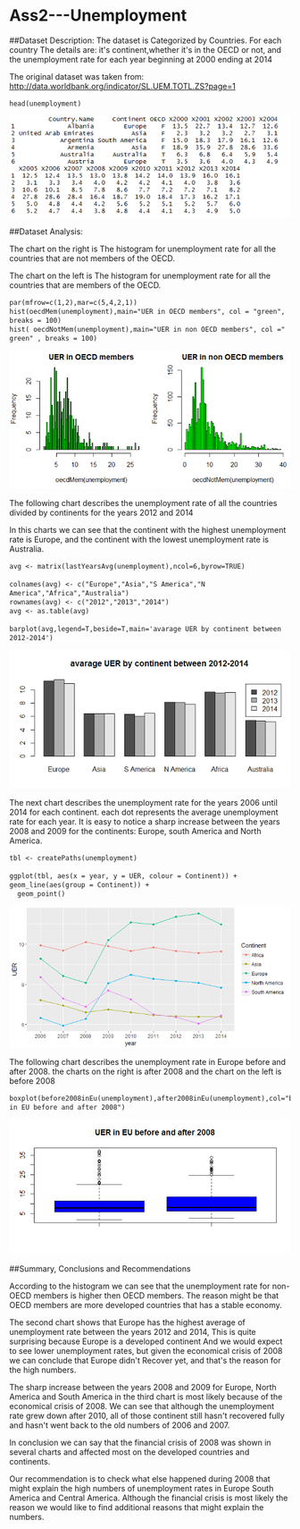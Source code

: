 # Ass2---Unemployment
##Dataset Description:
The dataset is Categorized by Countries.
For each country The details are: it's continent,whether it's in the OECD or not, and the unemployment rate for each year beginning at 2000 ending at 2014

The original dataset was taken from:
http://data.worldbank.org/indicator/SL.UEM.TOTL.ZS?page=1

```{r}
head(unemployment)
```

![](https://github.com/tomerse/Ass2---Unemployment/blob/master/images/head.PNG)

##Dataset Analysis:

The chart on the right is The histogram for unemployment rate for all the countries that are not members of the OECD.

The chart on the left is The histogram for unemployment rate for all the countries that are members of the OECD.

```{r}
par(mfrow=c(1,2),mar=c(5,4,2,1))
hist(oecdMem(unemployment),main="UER in OECD members", col = "green", breaks = 100)
hist( oecdNotMem(unemployment),main="UER in non OECD members", col =" green" , breaks = 100)
```

![](https://github.com/tomerse/Ass2---Unemployment/blob/master/images/hist.PNG)

The following chart describes the unemployment rate of all the countries divided by continents for the years 2012 and 2014

In this charts we can see that the continent with the highest unemployment rate is Europe, and the continent with the lowest unemployment rate is Australia.

```{r}
avg <- matrix(lastYearsAvg(unemployment),ncol=6,byrow=TRUE)

colnames(avg) <- c("Europe","Asia","S America","N America","Africa","Australia")
rownames(avg) <- c("2012","2013","2014")
avg <- as.table(avg)

barplot(avg,legend=T,beside=T,main='avarage UER by continent between 2012-2014')
```

![](https://github.com/tomerse/Ass2---Unemployment/blob/master/images/2012-2014.PNG)

The next chart describes the unemployment rate for the years 2006 until 2014 for each continent. each dot represents the average unemployment rate for each year.
It is easy to notice a sharp increase between the years 2008 and 2009 for the continents: Europe, south America and North America.

```{r}
tbl <- createPaths(unemployment)

ggplot(tbl, aes(x = year, y = UER, colour = Continent)) + geom_line(aes(group = Continent)) + 
  geom_point()
  ```

![](https://github.com/tomerse/Ass2---Unemployment/blob/master/images/avg.PNG)

The following chart describes the unemployment rate in Europe before and after 2008. the charts on the right is after 2008 and the chart on the left is before 2008

```{r}
boxplot(before2008inEu(unemployment),after2008inEu(unemployment),col="blue",main="UER in EU before and after 2008")
```

![](https://github.com/tomerse/Ass2---Unemployment/blob/master/images/boxplot.PNG)

##Summary, Conclusions and Recommendations

According to the histogram we can see that the unemployment rate for non-OECD members is higher then OECD members. The reason might be that OECD members are more developed countries that has a stable economy.

The second chart shows that Europe has the highest average of unemployment rate between the years 2012 and 2014, This is quite surprising because Europe is a developed continent And we would expect to see lower unemployment rates, but given the economical crisis of 2008 we can conclude that Europe didn't Recover yet, and that's the reason for the high numbers.

The sharp increase between the years 2008 and 2009 for Europe, North America and South America in the third chart is most likely because of the economical crisis of 2008. We can see that although the unemployment rate grew down after 2010, all of those continent still hasn't recovered fully and hasn't went back to the old numbers of 2006 and 2007.

In conclusion we can say that the financial crisis of 2008 was shown in several charts and affected most on the developed countries and continents.

Our recommendation is to check what else happened during 2008 that might explain the high numbers of unemployment rates in Europe South America and Central America. Although the financial crisis is most likely the reason we would like to find additional reasons that might explain the numbers.

